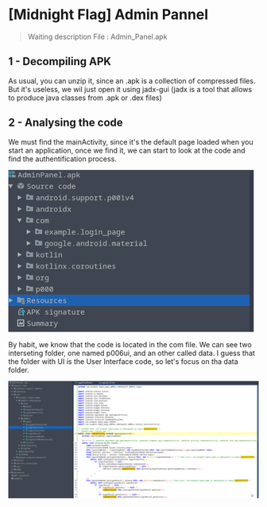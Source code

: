 # [Midnight Flag]  Admin Pannel 

 
> Waiting description 
> File : Admin_Panel.apk


## 1 - Decompiling APK

As usual, you can unzip it, since an .apk is a collection of compressed files. But it's useless, we wil just open it using jadx-gui (jadx is a tool that allows to produce java classes from .apk or .dex files) 

## 2 - Analysing the code

We must find the mainActivity, since it's the default page loaded when you start an application, once we find it, we can start to look at the code and find the authentification process. 

![Arboresence](arb.png)

By habit, we know that the code is located in the com file. We can see two interseting folder, one named p006ui, and an other called data. I guess that the folder with UI is the User Interface code, so let's focus on tha data folder. 

![com folder](2.png)

